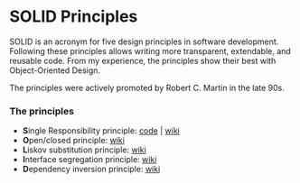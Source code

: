 # SOLID Principles

SOLID is an acronym for five design principles in software development. Following these principles allows writing more transparent, extendable, and reusable code.
From my experience, the principles show their best with Object-Oriented Design.

The principles were actively promoted by Robert C. Martin in the late 90s.


### The principles
- **S**ingle Responsibility principle: [code](./src/srp.py) | [wiki](https://en.wikipedia.org/wiki/Single-responsibility_principle)
- **O**pen/closed principle: [wiki](https://en.wikipedia.org/wiki/Open%E2%80%93closed_principle)
- **L**iskov substitution principle: [wiki](https://en.wikipedia.org/wiki/Liskov_substitution_principle)
- **I**nterface segregation principle: [wiki](https://en.wikipedia.org/wiki/Interface_segregation_principle)
- **D**ependency inversion principle: [wiki](https://en.wikipedia.org/wiki/Dependency_inversion_principle)

